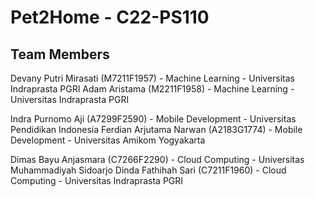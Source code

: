 # Pet2Home - C22-PS110 

## Team Members

Devany Putri Mirasati (M7211F1957)   -    Machine Learning    -     Universitas Indraprasta PGRI
Adam Aristama (M2211F1958)    -    Machine Learning     -   Universitas Indraprasta PGRI

Indra Purnomo Aji (A7299F2590)   -  Mobile Development   -   Universitas Pendidikan Indonesia
Ferdian Arjutama Narwan (A2183G1774)    -   Mobile Development  -     Universitas Amikom Yogyakarta

Dimas Bayu Anjasmara (C7266F2290)    -  Cloud Computing     -    Universitas Muhammadiyah Sidoarjo
Dinda Fathihah Sari (C7211F1960)    -    Cloud Computing    -   Universitas Indraprasta PGRI


